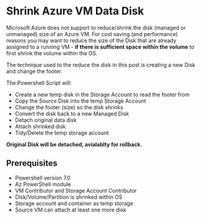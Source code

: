 # Shrink Azure VM Data Disk

Microsoft Azure does not support to reduce/shrink the disk (managed or unmanaged) size of an Azure VM. For cost saving (and performance) reasons you may want to reduce the size of the Disk that are already assigned to a running VM - **if there is sufficient space within the volume** to first shrink the volume within the OS.

The technique used to the reduce the disk in this post is creating a new Disk and change the footer.

The Powershell Script will:
*  Create a new temp disk in the Storage Account to read the footer from
*  Copy the Source  Disk into the temp Storage Account
*  Change the footer (size) so the disk shrinks
*  Convert the disk back to a new Managed Disk
*  Detach original data disk
*  Attach shrinked disk
*  Tidy/Delete the temp storage account

**Original Disk will be detached, avialablty for rollback.**


## Prerequisites

* Powershell version 7.0
* Az PowerShell module 
* VM Contributor and Storage Account Contributor
* Disk/Volume/Partition is shrinked within OS
* Storage account and container as temp storage
* Source VM can attach at least one more disk

